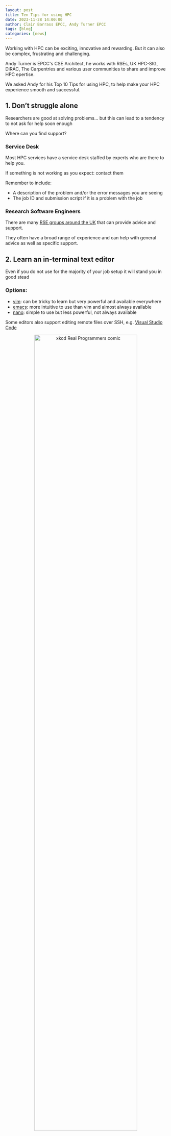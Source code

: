 ```yaml
---
layout: post
title: Ten Tips for using HPC
date: 2023-11-28 14:00:00
author: Clair Barrass EPCC, Andy Turner EPCC
tags: [blog]
categories: [news]
---
```


Working with HPC can be exciting, innovative and rewarding.  But it can also be complex, frustrating and challenging.

Andy Turner is EPCC's CSE Architect, he works with RSEs, UK HPC-SIG, DiRAC, The Carpentries and various user communities to share and improve HPC epertise.  

We asked Andy for his Top 10 Tips for using HPC, to help make your HPC experience smooth and successful.

<!--more-->

## 1. Don’t struggle alone

Researchers are good at solving problems... but this can lead to a tendency to not ask for help soon enough

Where can you find support?

### Service Desk

Most HPC services have a service desk staffed 
by experts who are there to help you.

If something is not working as you expect: 
contact them

Remember to include:
- A description of the problem and/or the 
error messages you are seeing
- The job ID and submission script if it is a 
problem with the job

### Research Software Engineers

There are many [RSE groups around the UK](https://society-rse.org/community/rse-groups/) that can provide advice and support.

They often have a broad range of experience and can help with general advice as well as specific 
support.



## 2. Learn an in-terminal text editor

Even if you do not use for the majority of your job setup it will stand you in good stead

### Options:
- [vim](https://www.vim.org/): can be tricky to learn but very powerful and available everywhere
- [emacs](https://www.gnu.org/software/emacs/): more intuitive to use than vim and almost always available
- [nano](https://www.nano-editor.org/): simple to use but less powerful, not always available

Some editors also support editing remote files over SSH, e.g. [Visual Studio Code](
https://code.visualstudio.com/blogs/2019/07/25/remote-ssh)


<p align="center"><a href="https://xkcd.com/378"><img src="https://imgs.xkcd.com/comics/real_programmers.png" style="width: 80%" alt="xkcd Real Programmers comic" ></a></p>




See also ["The Editor War"](https://en.wikipedia.org/wiki/Editor_war)

## 3. Submit test jobs before scaling up
 
It is easy to waste a lot of resources when jobs do not behave as they should, not to mention the 
 frustration of having to wait in the queue for days, only for the job to fail after 10s due to a typo!

Most HPC systems have a short/test queue that you can use for for testing, with fast turnaround

This is particularly important for more complex job scripts

Other scaling up issues you may hit:

- IO model becomes a problem: 1 CP2K jobs writing data works fine, 5,000 CP2K jobs 
writing data becomes a problem
- Organising and managing results and data becomes much more challenging: 
  - What if 1 run out of 5,000 fails? How do you identify it and understand what went wrong? 
  - How do you aggregate/analyse data?


## 4. Run some basic benchmarking

It is always tempting to just get on and get going with production runs&hellip;
&hellip;but it is often useful to run some tests before you commit

Benchmarking:
- Optimises your use of your allocated resources
  - Can also be useful to evaluate the most energy efficient approach if your system supports reporting on energy use
- Worth looking around to see if any advice already exists for the type of work you 
are doing
- Increases in importance if the architecture is different from things you have used 
previously
- Run some simple tests with restricted number of timesteps/iterations/SCF cycles
  - For example, double node count, halve node count
- Be aware of calculation/model input parameters that can change performance 
and test some values of these too:
  - e.g. VASP: NCORE, KPAR; CASTEP: num_proc_in_cpu


## 5. Have a data management plan

- Understand your data:
  - Which is critical and needs to be backed up in multiple places?
  - Which can be kept on HPC system and which needs to be transferred off?
  - Which can be regenerated easily?
- Do you need to archive files before transferring them?
- Does compression help or hinder?
  - Compression can be CPU-intensive - may not make sense for your data
- How long will it take to transfer data?
  - Can become CPU-bound due to encryption of transfers - significant speedup is 
often available by using faster encryption algorithms than the default 
(e.g. "scp -c aes128-ctr &hellip;")

There is a [data management guide for ARCHER2 users](https://docs.archer2.ac.uk/user-guide/data/#data-management)


## 6. Read the docs&hellip;

Most HPC facilities come with good documentation, it is worth browsing through this&hellip;
&hellip; Not to memorise anything but to understand what is there to potentially look 
at in the future

Service desks will often point you to try advice from documentation before they investigate further

Documentation where the community can contribute is becoming more common, e.g.: [ARCHER2 documentation](https://github.com/ARCHER2-HPC/archer2-docs/)

If you have looked through the docs and failed to find the topic you are looking for, let the service know so (e.g. by raising a [github issue](https://docs.github.com/en/issues/tracking-your-work-with-issues/creating-an-issue)) so they can add it, or make finding it easier.


## 7. Take advantage of training courses


Lots of HPC, software, data analysis training material available

- [ARCHER2]( https://www.archer2.ac.uk/training/)
  - Lots of [free online training](https://www.archer2.ac.uk/training/online/) 
  - [Repository of past materials]( https://www.archer2.ac.uk/training/materials/)
- [The Carpentries]( https://carpentries.org/)
- [HPC Carpentry]( https://www.hpc-carpentry.org/community-lessons/)
- [CodeRefinery]( https://coderefinery.org/)
- Local training at your institution

### [ARCHER2 Training](https://www.archer2.ac.uk/training)



<p align="center"><a href="https://www.archer2.ac.uk/training/courses"><img src="https://www.archer2.ac.uk/img/blog/training-paths-snapshot.jpg" style="width: 80%" alt="ARCHER2 Training Paths" ></a></p>

- Freely-available to all 
academics
- Wide range of courses at 
different levels
- Range of delivery methods
  - In person
  - Online taught
  - Online self-service
- All previous course materials 
freely available online (with 
recordings) for self-study



## 8. Learn some more Linux command line

Modern Linux command line has lots of features that can be invaluable in streamlining research and data analysis
- Watch the webinar on [Modern bash features]( https://www.archer2.ac.uk/training/courses/230628-bash-vt/)
- Other useful command line tools:
  - [sed](https://www.gnu.org/software/sed/manual/sed.html), [awk](https://www.gnu.org/s/gawk/manual/gawk.html), [paste](https://www.gnu.org/software/coreutils/manual/html_node/paste-invocation.html), uuidgen
- Combining bash and Python can lead to very powerful capabilities

## 9. Build on top of existing libraries/tools

Researchers are clever and creative and like building new things&hellip;  But this is not usually the best approach when writing programs and 
scripts

- Almost always better to build on top of existing libraries and tools 
than develop your own
- If you are unsure what is already available, it is worth speaking to 
your local [RSE group](https://society-rse.org/community/rse-groups/)


## 10. Learn Pandas or R

Manipulating data is key to almost all research

- Pandas (Python) and/or R allows you to quickly perform sophisticated 
analysis, plotting and transformations
  -  (and Pandas can often be parallelised using Dask)
  -  Easier to share and improve than worksheets
- [Pandas]( https://pandas.pydata.org/pandas-docs/stable/getting_started/intro_tutorials/index.html) is a fast, powerful, flexible and easy to use open source data analysis and manipulation tool, built on top of the Python programming
- [R]( https://education.rstudio.com/learn/beginner/) is a free software environment for statistical computing and graphics

### In summary:

## Top Ten tips
1. [Don't struggle alone](#1-dont-struggle-alone)
2. [Learn an in-terminal text editor](#2-learn-an-in-terminal-text-editor)
3. [Submit test jobs before scaling up](#3-submit-test-jobs-before-scaling-up)
4. [Run some basic benchmarking](#4-run-some-basic-benchmarking)
5. [Have a data management plan](#5-have-a-data-management-plan)
6. [Read the docs&hellip;](#6-read-the-docs)
7. [Take advantage of training courses](#7-take-advantage-of-training-courses)
8. [Learn some more Linux command line](#8-learn-some-more-linux-command-line)
9. [Build on top of existing libraries/tools](#9-build-on-top-of-existing-librariestools)
10. [Learn Pandas or R](#10-learn-pandas-or-r)